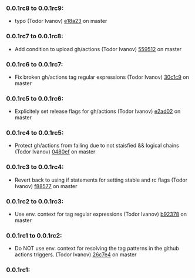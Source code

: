 ### **0.0.1rc8 to 0.0.1rc9:**
  - typo (Todor Ivanov) [e18a23](https://github.com/todor-ivanov/ghrlb/commit/e18a23cefdf5ca7eca6764788be06c642fb2ea39) on master


### **0.0.1rc7 to 0.0.1rc8:**
  - Add condition to upload gh/actions (Todor Ivanov) [559512](https://github.com/todor-ivanov/ghrlb/commit/559512b77085379926d01fb28091f3ca7b77a2f1) on master


### **0.0.1rc6 to 0.0.1rc7:**
  - Fix broken gh/actions tag regular expressions (Todor Ivanov) [30c1c9](https://github.com/todor-ivanov/ghrlb/commit/30c1c9f546634177bef936fbede0faba36cd616c) on master


### **0.0.1rc5 to 0.0.1rc6:**
  - Explicitely set release flags for gh/actions (Todor Ivanov) [e2ad02](https://github.com/todor-ivanov/ghrlb/commit/e2ad0257a2d47509e5fd6afc06ddda82f5a7241e) on master


### **0.0.1rc4 to 0.0.1rc5:**
  - Protect gh/actions from failing due to not staisfied && logical chains (Todor Ivanov) [0480ef](https://github.com/todor-ivanov/ghrlb/commit/0480ef75638ccec218010a494fd56bbae82a3eb5) on master


### **0.0.1rc3 to 0.0.1rc4:**
  - Revert back to using if statements for setting stable and rc flags (Todor Ivanov) [f88577](https://github.com/todor-ivanov/ghrlb/commit/f88577b8eea740a7305661940ffd72b15bf85309) on master


### **0.0.1rc2 to 0.0.1rc3:**
  - Use env. context for tag regular expressions (Todor Ivanov) [b92378](https://github.com/todor-ivanov/ghrlb/commit/b92378628231a823ee707fc622001f78cd184681) on master


### **0.0.1rc1 to 0.0.1rc2:**
  - Do NOT use env. context for resolving the tag patterns in the github actions triggers. (Todor Ivanov) [26c7e4](https://github.com/todor-ivanov/ghrlb/commit/26c7e4aca4f793806394bd3f34803d1cd9e9d8ce) on master


### **0.0.1rc1:**


